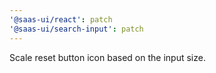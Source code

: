 ```yaml
---
'@saas-ui/react': patch
'@saas-ui/search-input': patch
---
```


Scale reset button icon based on the input size.
